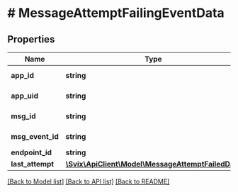 # # MessageAttemptFailingEventData

## Properties

Name | Type | Description | Notes
------------ | ------------- | ------------- | -------------
**app_id** | **string** | The app&#39;s ID |
**app_uid** | **string** | The app&#39;s UID | [optional]
**msg_id** | **string** | The msg&#39;s ID |
**msg_event_id** | **string** | The msg&#39;s UID | [optional]
**endpoint_id** | **string** | The ep&#39;s ID |
**last_attempt** | [**\Svix\ApiClient\Model\MessageAttemptFailedData**](MessageAttemptFailedData.md) |  |

[[Back to Model list]](../../README.md#models) [[Back to API list]](../../README.md#endpoints) [[Back to README]](../../README.md)

